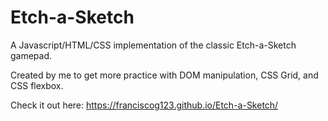# Etch-a-Sketch
A Javascript/HTML/CSS implementation of the classic Etch-a-Sketch gamepad.

Created by me to get more practice with DOM manipulation, CSS Grid, and CSS flexbox.

Check it out here: https://franciscog123.github.io/Etch-a-Sketch/
